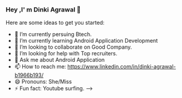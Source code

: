 ### Hey ,I' m Dinki Agrawal 👋



Here are some ideas to get you started:

- 🔭 I’m currently persuing Btech.
- 🌱 I’m currently learning Android Application Development
- 👯 I’m looking to collaborate on Good Company.
- 🤔 I’m looking for help with Top recruiters.
- 💬 Ask me about Android Application
- 📫 How to reach me: https://www.linkedin.com/in/dinki-agrawal-b1966b193/
- 😄 Pronouns: She/Miss
- ⚡ Fun fact: Youtube surfing.
-->
